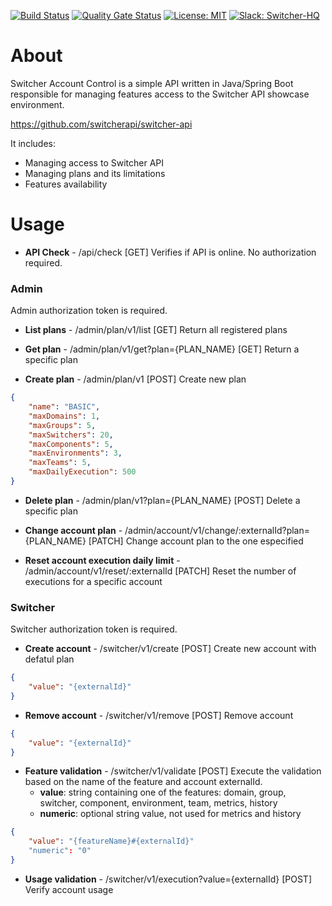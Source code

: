 [![Build Status](https://travis-ci.com/petruki/switcher-ac.svg?branch=master)](https://travis-ci.com/petruki/switcher-ac)
[![Quality Gate Status](https://sonarcloud.io/api/project_badges/measure?project=switcher-ac&metric=alert_status)](https://sonarcloud.io/dashboard?id=switcher-ac)
[![License: MIT](https://img.shields.io/badge/License-MIT-yellow.svg)](https://opensource.org/licenses/MIT)
[![Slack: Switcher-HQ](https://img.shields.io/badge/slack-@switcher/hq-blue.svg?logo=slack)](https://switcher-hq.slack.com/)

# About
Switcher Account Control is a simple API written in Java/Spring Boot responsible for managing features access to the Switcher API showcase environment.

https://github.com/switcherapi/switcher-api

It includes:
- Managing access to Switcher API
- Managing plans and its limitations
- Features availability

# Usage

- **API Check** - /api/check [GET]
Verifies if API is online.
No authorization required.

### Admin
Admin authorization token is required.

- **List plans** - /admin/plan/v1/list [GET]
Return all registered plans

- **Get plan** - /admin/plan/v1/get?plan={PLAN_NAME} [GET]
Return a specific plan

- **Create plan** - /admin/plan/v1 [POST]
Create new plan
```json
{
    "name": "BASIC",
    "maxDomains": 1,
    "maxGroups": 5,
    "maxSwitchers": 20,
    "maxComponents": 5,
    "maxEnvironments": 3,
    "maxTeams": 5,
    "maxDailyExecution": 500
}
```

- **Delete plan** - /admin/plan/v1?plan={PLAN_NAME} [POST]
Delete a specific plan

- **Change account plan** - /admin/account/v1/change/:externalId?plan={PLAN_NAME} [PATCH]
Change account plan to the one especified

- **Reset account execution daily limit** - /admin/account/v1/reset/:externalId [PATCH]
Reset the number of executions for a specific account

### Switcher
Switcher authorization token is required.

- **Create account** - /switcher/v1/create [POST]
Create new account with defatul plan
```json
{
    "value": "{externalId}"
}
```

- **Remove account** - /switcher/v1/remove [POST]
Remove account
```json
{
    "value": "{externalId}"
}
```

- **Feature validation** - /switcher/v1/validate [POST]
Execute the validation based on the name of the feature and account externalId.
  - **value**: string containing one of the features: domain, group, switcher, component, environment, team, metrics, history
  - **numeric**: optional string value, not used for metrics and history
```json
{
    "value": "{featureName}#{externalId}"
    "numeric": "0"
}
```

- **Usage validation** - /switcher/v1/execution?value={externalId} [POST]
Verify account usage